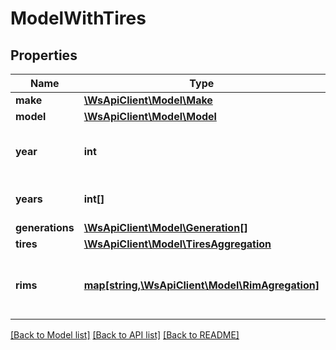 # ModelWithTires

## Properties
Name | Type | Description | Notes
------------ | ------------- | ------------- | -------------
**make** | [**\WsApiClient\Model\Make**](Make.md) |  | 
**model** | [**\WsApiClient\Model\Model**](Model.md) |  | 
**year** | **int** | Selected year (e.g. &#x60;2015&#x60;, can be __*&#x60;null&#x60;*__) | 
**years** | **int[]** | Model production years | [optional] 
**generations** | [**\WsApiClient\Model\Generation[]**](Generation.md) |  | 
**tires** | [**\WsApiClient\Model\TiresAggregation**](TiresAggregation.md) |  | [optional] 
**rims** | [**map[string,\WsApiClient\Model\RimAgregation]**](RimAgregation.md) | Each key is bolt pattern, e.g. *&#x60;5x105&#x60;* | [optional] 

[[Back to Model list]](../README.md#documentation-for-models) [[Back to API list]](../README.md#documentation-for-api-endpoints) [[Back to README]](../README.md)


